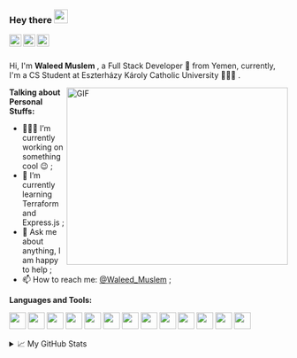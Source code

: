 ### Hey there <img src="https://media.giphy.com/media/hvRJCLFzcasrR4ia7z/giphy.gif" width="25px">
<a href="https://www.linkedin.com/in/waleedmuslem/">
  <img align="left" alt="waleed's LinkdeIN" width="22px" src="https://cdn-icons-png.flaticon.com/512/174/174857.png" />
</a>
<a href="waleedmosllm2020@gmail.com">
  <img align="left" alt="waleed's Email" width="22px" src="https://cdn4.iconfinder.com/data/icons/social-media-logos-6/512/112-gmail_email_mail-512.png" />
</a>
<a href="https://discord.com/users/906537751824990248">
  <img align="left" alt="waleed's Discord" width="22px" src="https://cdn-icons-png.flaticon.com/512/3670/3670157.png" />
</a>


<br />

<br />

Hi, I'm **Waleed Muslem** , a Full Stack Developer 🚀 from Yemen, currently, I'm a CS Student at Eszterházy Károly Catholic University 🙍🏽‍♂️ .

  <img align="right" alt="GIF" src="https://github.com/abhisheknaiidu/abhisheknaiidu/blob/master/code.gif?raw=true" width="400" height="320" />
  
**Talking about Personal Stuffs:**

- 👨🏽‍💻 I’m currently working on something cool :wink: ;
- 🌱 I’m currently learning Terraform and Express.js ; 
- 💬 Ask me about anything, I am happy to help ;
- 📫 How to reach me: [@Waleed_Muslem](https://www.linkedin.com/in/waleedmuslem/) ;

**Languages and Tools:**  

<code><img height="30" src="https://user-images.githubusercontent.com/25181517/183897015-94a058a6-b86e-4e42-a37f-bf92061753e5.png"></code>
<code><img height="30" src="https://user-images.githubusercontent.com/25181517/183568594-85e280a7-0d7e-4d1a-9028-c8c2209e073c.png"></code>
<code><img height="30" src="https://user-images.githubusercontent.com/25181517/183859966-a3462d8d-1bc7-4880-b353-e2cbed900ed6.png"></code>
<code><img height="30" src="https://user-images.githubusercontent.com/25181517/183345121-36788a6e-5462-424a-be67-af1ebeda79a2.png"></code>
<code><img height="30" src="https://user-images.githubusercontent.com/25181517/192109061-e138ca71-337c-4019-8d42-4792fdaa7128.png"></code>
<code><img height="30" src="https://user-images.githubusercontent.com/25181517/192108372-f71d70ac-7ae6-4c0d-8395-51d8870c2ef0.png"></code>
<code><img height="30" src="https://user-images.githubusercontent.com/25181517/117447155-6a868a00-af3d-11eb-9cfe-245df15c9f3f.png"></code>
<code><img height="30" src="https://user-images.githubusercontent.com/25181517/121405384-444d7300-c95d-11eb-959f-913020d3bf90.png"></code>
<code><img height="30" src="https://user-images.githubusercontent.com/25181517/117201156-9a724800-adec-11eb-9a9d-3cd0f67da4bc.png"></code>
<code><img height="30" src="https://user-images.githubusercontent.com/25181517/183423507-c056a6f9-1ba8-4312-a350-19bcbc5a8697.png"></code>
<code><img height="30" src="https://user-images.githubusercontent.com/25181517/183570228-6a040b9f-3ddf-47a2-a201-743121dac664.png"></code>
<code><img height="30" src="https://user-images.githubusercontent.com/25181517/117208740-bfb78400-adf5-11eb-97bb-09072b6bedfc.png"></code>
<code><img height="30" src="https://user-images.githubusercontent.com/25181517/183896128-ec99105a-ec1a-4d85-b08b-1aa1620b2046.png"></code>


<details>
<summary>📈 My GitHub Stats</summary>

<br />

<br />
<br />

<br />

<p align="center"> <img src="https://github-readme-stats.vercel.app/api?username=WaleedMuslem&show_icons=true&theme=gotham" alt="WaleedMuslem" />

</details>
